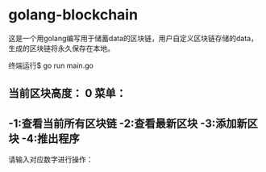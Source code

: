 # golang-blockchain

这是一个用golang编写用于储蓄data的区块链，用户自定义区块链存储的data，生成的区块链将永久保存在本地。

终端运行$ go run main.go

当前区块高度： 0
菜单：
------------------------------
-1:查看当前所有区块链   -2:查看最新区块 -3:添加新区块   -4:推出程序
------------------------------
请输入对应数字进行操作：

